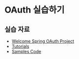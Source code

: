 # OAuth 실습하기


## 실습 자료
- [Welcome Spring OAuth Project](http://projects.spring.io/spring-security-oauth/docs/Home.html)
- [Tutorials](http://projects.spring.io/spring-security-oauth/docs/tutorial.html)
- [Samples Code](https://github.com/spring-projects/spring-security-oauth/tree/master/samples)
